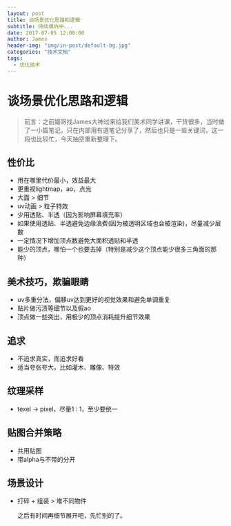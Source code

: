 ```yaml
---
layout: post
title: 谈场景优化思路和逻辑
subtitle: 持续填坑中...
date: 2017-07-05 12:00:00
author: James
header-img: "img/in-post/default-bg.jpg"
categories: "技术文档"
tags:
  - 优化技术
---
```



# 谈场景优化思路和逻辑

> 前言：之前姬哥找James大神过来给我们美术同学讲课，干货很多，当时做了一小篇笔记，只在内部用有道笔记分享了，然后也只是一些关键词，这一段也比较忙，今天抽空重新整理下。 

## 性价比
- 用在哪里代价最小，效益最大
- 更重视lightmap，ao，点光
- 大面 > 细节
- uv动画 > 粒子特效
- 少用透贴、半透（因为影响屏幕填充率）
- 如果使用透贴、半透避免边缘浪费(因为被透明区域也会被渲染)，尽量减少层数
- 一定情况下增加顶点数避免大面积透贴和半透
- 能少的顶点，哪怕一个也要去掉（特别是减少这个顶点能少很多三角面的那种）

## 美术技巧，欺骗眼睛
- uv多重分法，偏移uv达到更好的视觉效果和避免单调重复
- 贴片做污渍等细节以及假ao
- 顶点做一些突出，用极少的顶点消耗提升细节效果

## 追求
- 不追求真实，而追求好看
- 适当夸张夸大，比如灌木、雕像、特效

## 纹理采样
- texel -> pixel，尽量1 : 1，至少要统一

## 贴图合并策略
- 共用贴图
- 带alpha与不带的分开

## 场景设计
- 打碎 + 组装 > 堆不同物件

    之后有时间再细节展开吧，先忙别的了。